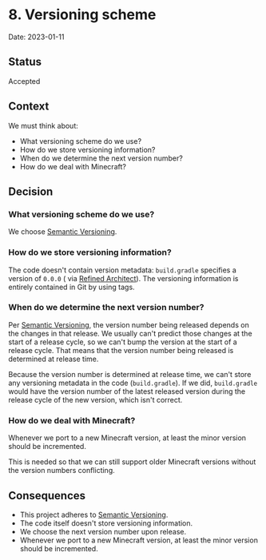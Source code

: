 # 8. Versioning scheme

Date: 2023-01-11

## Status

Accepted

## Context

We must think about:

- What versioning scheme do we use?
- How do we store versioning information?
- When do we determine the next version number?
- How do we deal with Minecraft?

## Decision

### What versioning scheme do we use?

We choose [Semantic Versioning](https://semver.org/spec/v2.0.0.html).

### How do we store versioning information?

The code doesn't contain version metadata: `build.gradle` specifies a version of `0.0.0` (
via [Refined Architect](https://github.com/refinedmods/refinedarchitect)).
The versioning information is entirely contained in Git by using tags.

### When do we determine the next version number?

Per [Semantic Versioning](https://semver.org/spec/v2.0.0.html), the version number being released depends on the changes
in that release. We usually can't predict those
changes at the start of a release cycle, so we can't bump the version at the start of a release cycle. That means that
the version number being released is determined at release time.

Because the version number is determined at release time, we can't store any versioning metadata in the
code (`build.gradle`). If we did, `build.gradle` would have the version number of the latest released version during the
release cycle of the new version, which isn't correct.

### How do we deal with Minecraft?

Whenever we port to a new Minecraft version, at least the minor version should be incremented.

This is needed so that we can still support older Minecraft versions without the version numbers conflicting.

## Consequences

- This project adheres to [Semantic Versioning](https://semver.org/spec/v2.0.0.html).
- The code itself doesn't store versioning information.
- We choose the next version number upon release.
- Whenever we port to a new Minecraft version, at least the minor version should be incremented.